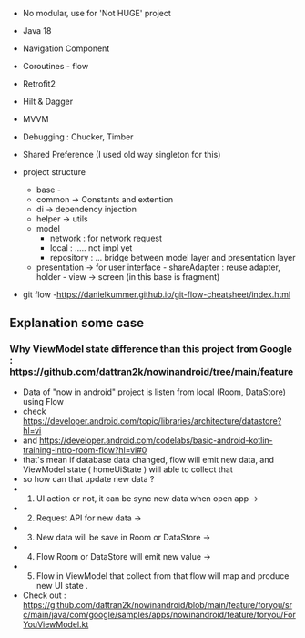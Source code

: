 - No modular, use for 'Not HUGE' project
- Java 18
- Navigation Component
- Coroutines - flow
- Retrofit2 
- Hilt & Dagger
- MVVM
- Debugging : Chucker, Timber
- Shared Preference (I used old way singleton for this)
- project structure
    -  base -
    -  common -> Constants and extention
    -  di -> dependency injection 
    -  helper -> utils
    -  model
       - network : for network request
       - local : ..... not impl yet
       - repository : ... bridge between model layer and presentation layer
    -  presentation -> for user interface
            - shareAdapter : reuse adapter, holder
            - view -> screen (in this base is fragment)

- git flow
  -https://danielkummer.github.io/git-flow-cheatsheet/index.html
  
 ## Explanation some case
 ### Why ViewModel state  difference than this project from Google : https://github.com/dattran2k/nowinandroid/tree/main/feature
 * Data  of "now in android" project is listen from local (Room, DataStore) using Flow
 * check https://developer.android.com/topic/libraries/architecture/datastore?hl=vi
 * and https://developer.android.com/codelabs/basic-android-kotlin-training-intro-room-flow?hl=vi#0
 * that's mean if database data changed, flow will emit new data, and ViewModel state ( homeUiState ) will able to collect that
 * so how can that update new data ?
 * 1. UI action or not, it can be sync new data when open app ->
 * 2. Request API for new data ->
 * 3. New data will be save in Room or DataStore ->
 * 4. Flow Room or DataStore will emit new value ->
 * 5. Flow in ViewModel that collect from that flow will map and produce new UI state .
 * Check out : https://github.com/dattran2k/nowinandroid/blob/main/feature/foryou/src/main/java/com/google/samples/apps/nowinandroid/feature/foryou/ForYouViewModel.kt

 
